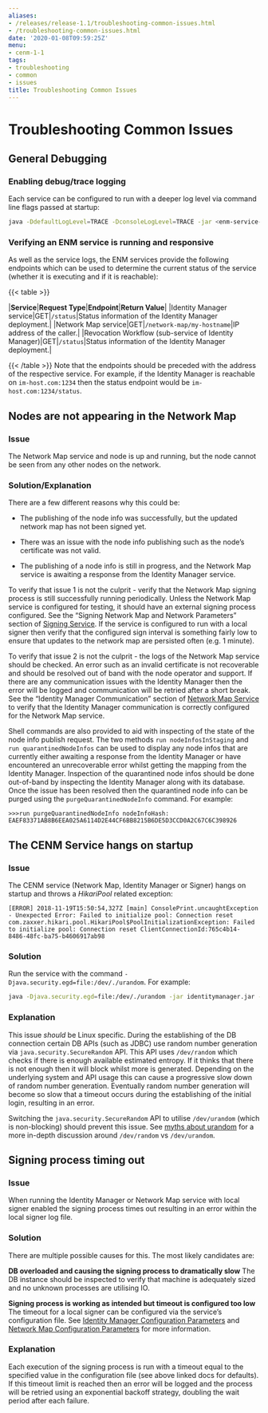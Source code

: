 ```yaml
---
aliases:
- /releases/release-1.1/troubleshooting-common-issues.html
- /troubleshooting-common-issues.html
date: '2020-01-08T09:59:25Z'
menu:
- cenm-1-1
tags:
- troubleshooting
- common
- issues
title: Troubleshooting Common Issues
---
```



# Troubleshooting Common Issues


## General Debugging


### Enabling debug/trace logging

Each service can be configured to run with a deeper log level via command line flags passed at startup:

```bash
java -DdefaultLogLevel=TRACE -DconsoleLogLevel=TRACE -jar <enm-service-jar>.jar --config-file <config file>
```

### Verifying an ENM service is running and responsive

As well as the service logs, the ENM services provide the following endpoints which can be used to determine the current
                    status of the service (whether it is executing and if it is reachable):


{{< table >}}

|**Service**|**Request Type**|**Endpoint**|**Return Value**|
|Identity Manager service|GET|`/status`|Status information of the Identity Manager deployment.|
|Network Map service|GET|`/network-map/my-hostname`|IP address of the caller.|
|Revocation Workflow (sub-service of Identity Manager)|GET|`/status`|Status information of the Identity Manager deployment.|

{{< /table >}}
Note that the endpoints should be preceded with the address of the respective service. For example, if the Identity
                    Manager is reachable on `im-host.com:1234` then the status endpoint would be `im-host.com:1234/status`.


## Nodes are not appearing in the Network Map


### Issue

The Network Map service and node is up and running, but the node cannot be seen from any other nodes on the network.


### Solution/Explanation

There are a few different reasons why this could be:


* The publishing of the node info was successfully, but the updated network map has not been signed yet.


* There was an issue with the node info publishing such as the node’s certificate was not valid.


* The publishing of a node info is still in progress, and the Network Map service is awaiting a response from the
                            Identity Manager service.


To verify that issue 1 is not the culprit - verify that the Network Map signing process is still successfully running
                    periodically. Unless the Network Map service is configured for testing, it should have an external signing process
                    configured. See the “Signing Network Map and Network Parameters” section of [Signing Service](signing-service.md). If the service is
                    configured to run with a local signer then verify that the configured sign interval is something fairly low to ensure
                    that updates to the network map are persisted often (e.g. 1 minute).

To verify that issue 2 is not the culprit - the logs of the Network Map service should be checked. An error such as an
                    invalid certificate is not recoverable and should be resolved out of band with the node operator and support.
                    If there are any communication issues with the Identity Manager then the error will be logged and communication will be
                    retried after a short break. See the “Identity Manager Communication” section of [Network Map Service](network-map.md) to verify that the
                    Identity Manager communication is correctly configured for the Network Map service.

Shell commands are also provided to aid with inspecting of the state of the node info publish request. The two methods
                    `run nodeInfosInStaging` and `run quarantinedNodeInfos` can be used to display any node infos that are currently
                    either awaiting a response from the Identity Manager or have encountered an unrecoverable error whilst getting the
                    mapping from the Identity Manager. Inspection of the quarantined node infos should be done out-of-band by inspecting the
                    Identity Manager along with its database. Once the issue has been resolved then the quarantined node info can be purged
                    using the `purgeQuarantinedNodeInfo` command. For example:

```guess
>>>run purgeQuarantinedNodeInfo nodeInfoHash: EAEF83371AB8B6EEA025A6114D2E44CF6BB8215B6DE5D3CCD0A2C67C6C398926
```

## The CENM Service hangs on startup


### Issue

The CENM service (Network Map, Identity Manager or Signer) hangs on startup and throws a *HikariPool* related exception:

```guess
[ERROR] 2018-11-19T15:50:54,327Z [main] ConsolePrint.uncaughtException - Unexpected Error: Failed to initialize pool: Connection reset
com.zaxxer.hikari.pool.HikariPool$PoolInitializationException: Failed to initialize pool: Connection reset ClientConnectionId:765c4b14-
8486-48fc-ba75-b4606917ab98
```

### Solution

Run the service with the command `-Djava.security.egd=file:/dev/./urandom`. For example:

```bash
java -Djava.security.egd=file:/dev/./urandom -jar identitymanager.jar --config-file identitymanager.conf
```

### Explanation

This issue *should* be Linux specific. During the establishing of the DB connection certain DB APIs (such as JDBC) use
                    random number generation via `java.security.SecureRandom` API. This API uses `/dev/random` which checks if there is
                    enough available estimated entropy. If it thinks that there is not enough then it will block whilst more is generated.
                    Depending on the underlying system and API usage this can cause a progressive slow down of random number generation.
                    Eventually random number generation will become so slow that a timeout occurs during the establishing of the initial
                    login, resulting in an error.

Switching the `java.security.SecureRandom` API to utilise `/dev/urandom` (which is non-blocking) should prevent this
                    issue. See [myths about urandom](https://www.2uo.de/myths-about-urandom/) for a more in-depth discussion around
                    `/dev/random` vs `/dev/urandom`.


## Signing process timing out


### Issue

When running the Identity Manager or Network Map service with local signer enabled the signing process times out
                    resulting in an error within the local signer log file.


### Solution

There are multiple possible causes for this. The most likely candidates are:

**DB overloaded and causing the signing process to dramatically slow**
                    The DB instance should be inspected to verify that machine is adequately sized and no unknown processes are utilising
                    IO.

**Signing process is working as intended but timeout is configured too low**
                    The timeout for a local signer can be configured via the service’s configuration file. See
                    [Identity Manager Configuration Parameters](config-identity-manager-parameters.md) and [Network Map Configuration Parameters](config-network-map-parameters.md) for more information.


### Explanation

Each execution of the signing process is run with a timeout equal to the specified value in the configuration file (see
                    above linked docs for defaults). If this timeout limit is reached then an error will be logged and the process will be
                    retried using an exponential backoff strategy, doubling the wait period after each failure.


